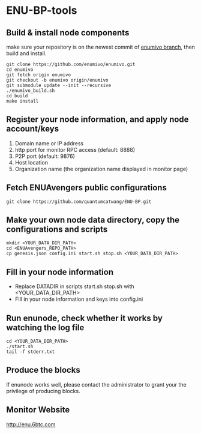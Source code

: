 # ENU-BP-tools

## Build & install node components
make sure your repository is on the newest commit of [enumivo branch](https://github.com/enumivo/enumivo.git), then build and install.

```
git clone https://github.com/enumivo/enumivo.git
cd enumivo
git fetch origin enumivo
git checkout -b enumivo origin/enumivo
git submodule update --init --recursive
./enumivo_build.sh
cd build
make install
```
## Register your node information, and apply node account/keys
1. Domain name or IP address
1. http port for monitor RPC access (default: 8888)
1. P2P port (default: 9876)
1. Host location
1. Organization name (the organization name displayed in monitor page)

## Fetch ENUAvengers public configurations

```
git clone https://github.com/quantumcatwang/ENU-BP.git
```
## Make your own node data directory, copy the configurations and scripts
```
mkdir <YOUR_DATA_DIR_PATH>
cd <ENUAvengers_REPO_PATH>
cp genesis.json config.ini start.sh stop.sh <YOUR_DATA_DIR_PATH>
```
## Fill in your node information
- Replace DATADIR in scripts start.sh stop.sh with <YOUR_DATA_DIR_PATH> 
- Fill in your node information and keys into config.ini

## Run enunode, check whether it works by watching the log file

```
cd <YOUR_DATA_DIR_PATH>
./start.sh
tail -f stderr.txt
```
## Produce the blocks
If enunode works well, please contact the administrator to grant your the privilege of producing blocks.


## Monitor Website
http://enu.6btc.com

